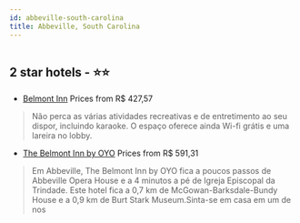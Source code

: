 ```yaml
---
id: abbeville-south-carolina
title: Abbeville, South Carolina
---
```


<center><img src="https://i.travelapi.com/hotels/12000000/11110000/11108600/11108501/16ff548e_z.jpg" alt="" /></center>


##  2 star hotels - ⭐️⭐️

-    [Belmont Inn](https://www.hurb.com/br/aud/https://www.hurb.com/br/hotels/abbeville/belmont-inn-HT-90GH?cmp=18055) Prices from R$ 427,57
   > Não perca as várias atividades recreativas e de entretimento ao seu dispor, incluindo karaoke. O espaço oferece ainda Wi-fi grátis e uma lareira no lobby.
-    [The Belmont Inn by OYO](https://www.hurb.com/br/aud/https://www.hurb.com/br/hotels/abbeville/the-belmont-inn-by-oyo-HT-R3VJ?cmp=18055) Prices from R$ 591,31
   > Em Abbeville, The Belmont Inn by OYO fica a poucos passos de Abbeville Opera House e a 4 minutos a pé de Igreja Episcopal da Trindade.  Este hotel fica a 0,7 km de McGowan-Barksdale-Bundy House e a 0,9 km de Burt Stark Museum.Sinta-se em casa em um de nos
